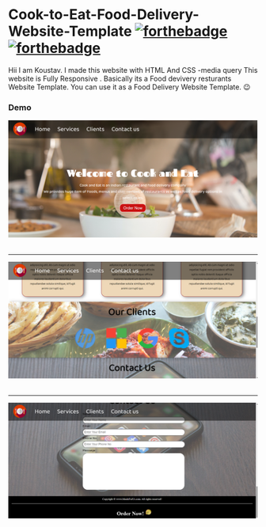 # Cook-to-Eat-Food-Delivery-Website-Template      [![forthebadge](https://forthebadge.com/images/badges/uses-css.svg)](https://forthebadge.com)  [![forthebadge](https://forthebadge.com/images/badges/validated-html5.svg)](https://forthebadge.com)




Hii  I am Koustav. I made this website with HTML And CSS -media query This website is Fully Responsive . Basically its a Food devivery resturants Website Template.
You can use it as a Food Delivery Website Template. 😉

### Demo 

<img src="https://github.com/Koustav-Dey/Cook-to-Eat-Food-Delivery-Website-Template/blob/main/ss/ss%201.png" />    
</a>&nbsp;&nbsp;

---

<img src="https://github.com/Koustav-Dey/Cook-to-Eat-Food-Delivery-Website-Template/blob/main/ss/ss2.png"/>
</a>&nbsp;&nbsp;

---
<img src="https://github.com/Koustav-Dey/Cook-to-Eat-Food-Delivery-Website-Template/blob/main/ss/ss%203.png"/>
</a>&nbsp;&nbsp;

